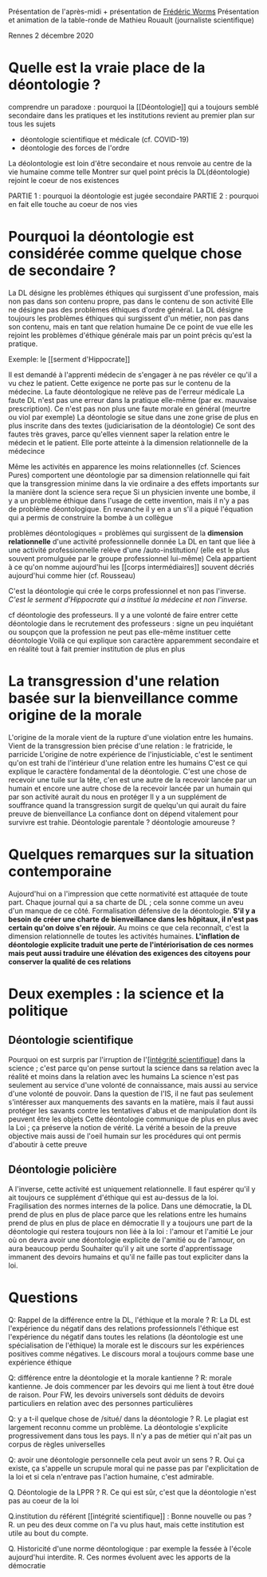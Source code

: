 Présentation de l'après-midi + présentation de [Frédéric Worms](https://fr.wikipedia.org/wiki/Fr%C3%A9d%C3%A9ric_Worms)
Présentation et animation de la table-ronde de Mathieu Rouault (journaliste scientifique)

Rennes 2 décembre 2020



# Quelle est la vraie place de la déontologie ?

comprendre un paradoxe : pourquoi la [[Déontologie]] qui a toujours semblé secondaire dans les pratiques et les institutions revient au premier plan sur tous les sujets

- déontologie scientifique et médicale (cf. COVID-19)
- déontologie des forces de l'ordre

La déolontologie est loin d'être secondaire et nous renvoie au centre de la vie humaine comme telle
Montrer sur quel point précis la DL(déontologie) rejoint le coeur de nos existences

PARTIE 1 : pourquoi la déontologie est jugée secondaire
PARTIE 2 : pourquoi en fait elle touche au coeur de nos vies
   
# Pourquoi la déontologie est considérée comme quelque chose de secondaire ?

La DL désigne les problèmes éthiques qui surgissent d'une profession, mais non pas dans son contenu propre, pas dans le contenu de son activité
Elle ne désigne pas des problèmes éthiques d'ordre général.
La DL désigne toujours les problèmes éthiques qui surgissent d'un métier, non pas dans son contenu, mais en tant que relation humaine
De ce point de vue elle les rejoint les problèmes d'éthique générale mais par un point précis qu'est la pratique.

Exemple: le [[serment d'Hippocrate]]


Il est demandé à l'apprenti médecin de s'engager à ne pas révéler ce qu'il a vu chez le patient. 
Cette exigence ne porte pas sur le contenu de la médecine. La faute déontologique ne relève pas de l'erreur médicale
La faute DL n'est pas une erreur dans la pratique elle-même (par ex. mauvaise prescription). Ce n'est pas non plus une faute morale en général (meurtre ou viol par exemple)
La déontologie se situe dans une zone grise de plus en plus inscrite dans des textes (judiciarisation de la déontologie)
Ce sont des fautes très graves, parce qu'elles viennent saper la relation entre le médecin et le patient. Elle porte atteinte à la dimension relationnelle de la médecince

Même les activités en apparence les moins relationnelles (cf. Sciences Pures) comportent une déontologie par sa dimension relationnelle qui fait que la transgression minime dans la vie ordinaire a des effets importants sur la manière dont la science sera reçue
Si un physicien invente une bombe, il y a un problème éthique dans l'usage de cette invention, mais il n'y a pas de problème déontologique. En revanche il y en a un s'il a piqué l'équation qui a permis de construire la bombe à un collègue

problèmes déontologiques = problèmes qui surgissent de la **dimension relationnelle** d'une activité professionnelle donnée
La DL en tant que liée à une activité professionnelle relève d'une /auto-institution/ (elle est le plus souvent promulguée par le groupe professionnel lui-même)
Cela appartient à ce qu'on nomme aujourd'hui les [[corps intermédiaires]] souvent décriés aujourd'hui comme hier (cf. Rousseau)

C'est la déontologie qui crée le corps professionnel et non pas l'inverse.
*C'est le serment d'Hippocrate qui a institué la médecine et non l'inverse.*

cf déontologie des professeurs. Il y a une volonté de faire entrer cette déontologie dans le recrutement des professeurs : signe un peu inquiétant ou soupçon que la profession ne peut pas elle-même instituer cette déontologie
Voilà ce qui explique son caractère apparemment secondaire et en réalité tout à fait premier
institution de plus en plus

# La transgression d'une relation basée sur la bienveillance comme origine de la morale

L'origine de la morale vient de la rupture d'une violation entre les humains. Vient de la transgression bien précise d'une relation : le fratricide, le parricide
L'origine de notre expérience de l'injusticiable, c'est le sentiment qu'on est trahi de l'intérieur d'une relation entre les humains
C'est ce qui explique le caractère fondamental de la déontologie.
C'est une chose de recevoir une tuile sur la tête, c'en est une autre de la recevoir lancée par un humain et encore une autre chose de la recevoir lancée par un humain qui par son activité aurait du nous en protéger
Il y a un supplément de souffrance quand la transgression surgit de quelqu'un qui aurait du faire preuve de bienveillance
La confiance dont on dépend vitalement pour survivre est trahie. Déontologie parentale ? déontologie amoureuse ?

# Quelques remarques sur la situation contemporaine

Aujourd'hui on a l'impression que cette normativité est attaquée de toute part. Chaque journal qui a sa charte de DL ; cela sonne comme un aveu d'un manque de ce côté.
Formalisation défensive de la déontologie.
**S'il y a besoin de créer une charte de bienveillance dans les hôpitaux, il n'est pas certain qu'on doive s'en réjouir.**
Au moins ce que cela reconnaît, c'est la dimension relationnelle de toutes les activités humaines.
**L'inflation de déontologie explicite traduit une perte de l'intériorisation de ces normes mais peut aussi traduire une élévation des exigences des citoyens pour conserver la qualité de ces relations**

# Deux exemples : la science et la politique

## Déontologie scientifique

Pourquoi on est surpris par l'irruption de l'[[intégrité scientifique]](IS) dans la science ; c'est parce qu'on pense surtout la science dans sa relation avec la réalité et moins dans la relation avec les humains
La science n'est pas seulement au service d'une volonté de connaissance, mais aussi au service d'une volonté de pouvoir.
Dans la question de l'IS, il ne faut pas seulement s'intéresser aux manquements des savants en la matière, mais il faut aussi protéger les savants contre les tentatives d'abus et de manipulation dont ils peuvent être les objets
Cette déontologie communique de plus en plus avec la Loi ; ça préserve la notion de vérité.
La vérité a besoin de la preuve objective mais aussi de l'oeil humain sur les procédures qui ont permis d'aboutir à cette preuve

## Déontologie policière

A l'inverse, cette activité est uniquement relationnelle. Il faut espérer qu'il y ait toujours ce supplément d'éthique qui est au-dessus de la loi.
Fragilisation des normes internes de la police. Dans une démocratie, la DL prend de plus en plus de place parce que les relations entre les humains prend de plus en plus de place en démocratie
Il y a toujours une part de la déontologie qui restera toujours non liée à la loi : l'amour et l'amitié
Le jour où on devra avoir une déontologie explicite de l'amitié ou de l'amour, on aura beaucoup perdu
Souhaiter qu'il y ait une sorte d'apprentissage immanent des devoirs humains et qu'il ne faille pas tout expliciter dans la loi.

# Questions

Q: Rappel de la différence entre la DL, l'éthique et la morale ?
R: La DL est l'expérience du négatif dans des relations professionnels
l'éthique est l'expérience du négatif dans toutes les relations (la déontologie est une spécialisation de l'éthique)
la morale est le discours sur les expériences positives comme négatives. Le discours moral a toujours comme base une expérience éthique

Q: différence entre la déontologie et la morale kantienne ?
R: morale kantienne. Je dois commencer par les devoirs qui me lient à tout être doué de raison.
Pour FW, les devoirs universels sont déduits de devoirs particuliers en relation avec des personnes particulières

Q: y a t-il quelque chose de /situé/ dans la déontologie ?
R. Le plagiat est largement reconnu comme un problème. La déontologie s'explicite progressivement dans tous les pays. Il n'y a pas de métier qui n'ait pas un corpus de règles universelles


Q: avoir une déontologie personnelle cela peut avoir un sens ?
R. Oui ça existe, ça s'appelle un scrupule moral qui ne passe pas par l'explicitation de la loi et si cela n'entrave pas l'action humaine, c'est admirable.

Q. Déontologie de la LPPR ?
R. Ce qui est sûr, c'est que la déontologie n'est pas au coeur de la loi

Q.institution du référent [[intégrité scientifique]] : Bonne nouvelle ou pas ?
R. un peu des deux comme on l'a vu plus haut, mais cette institution est utile au bout du compte.

Q. Historicité d'une norme déontologique : par exemple la fessée à l'école aujourd'hui interdite.
R. Ces normes évoluent avec les apports de la démocratie